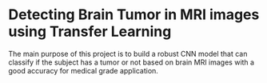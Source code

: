 # Detecting Brain Tumor  in MRI images using Transfer Learning
 The main purpose of this project is to build  a robust CNN model that can classify if the  subject has a tumor or not based on brain  MRI images with a good accuracy for  medical grade application.
